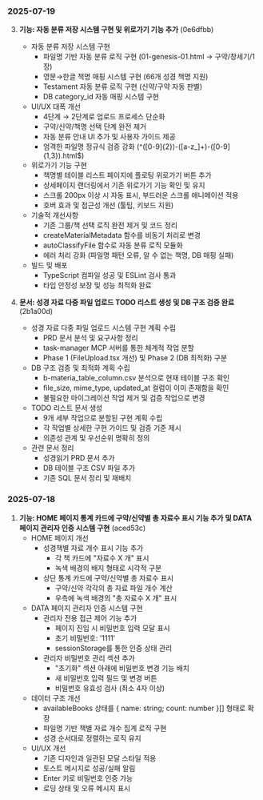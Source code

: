 ### 2025-07-19

3. **기능: 자동 분류 저장 시스템 구현 및 위로가기 기능 추가** (0e6dfbb)
   - 자동 분류 저장 시스템 구현
     - 파일명 기반 자동 분류 로직 구현 (01-genesis-01.html → 구약/창세기/1장)
     - 영문→한글 책명 매핑 시스템 구현 (66개 성경 책명 지원)
     - Testament 자동 분류 로직 구현 (신약/구약 자동 판별)
     - DB category_id 자동 매핑 시스템 구현
   - UI/UX 대폭 개선
     - 4단계 → 2단계로 업로드 프로세스 단순화
     - 구약/신약/책명 선택 단계 완전 제거
     - 자동 분류 안내 UI 추가 및 사용자 가이드 제공
     - 엄격한 파일명 정규식 검증 강화 (^([0-9]{2})-([a-z_]+)-([0-9]{1,3})\.html$)
   - 위로가기 기능 구현
     - 책명별 테이블 리스트 페이지에 플로팅 위로가기 버튼 추가
     - 상세페이지 랜더링에서 기존 위로가기 기능 확인 및 유지
     - 스크롤 200px 이상 시 자동 표시, 부드러운 스크롤 애니메이션 적용
     - 호버 효과 및 접근성 개선 (툴팁, 키보드 지원)
   - 기술적 개선사항
     - 기존 그룹/책 선택 로직 완전 제거 및 코드 정리
     - createMaterialMetadata 함수를 비동기 처리로 변경
     - autoClassifyFile 함수로 자동 분류 로직 모듈화
     - 에러 처리 강화 (파일명 패턴 오류, 알 수 없는 책명, DB 매핑 실패)
   - 빌드 및 배포
     - TypeScript 컴파일 성공 및 ESLint 검사 통과
     - 타입 안정성 보장 및 성능 최적화 완료

2. **문서: 성경 자료 다중 파일 업로드 TODO 리스트 생성 및 DB 구조 검증 완료** (2b1a00d)
   - 성경 자료 다중 파일 업로드 시스템 구현 계획 수립
     - PRD 문서 분석 및 요구사항 정리
     - task-manager MCP 서버를 통한 체계적 작업 분할
     - Phase 1 (FileUpload.tsx 개선) 및 Phase 2 (DB 최적화) 구분
   - DB 구조 검증 및 최적화 계획 수립
     - b-materia_table_column.csv 분석으로 현재 테이블 구조 확인
     - file_size, mime_type, updated_at 컬럼이 이미 존재함을 확인
     - 불필요한 마이그레이션 작업 제거 및 검증 작업으로 변경
   - TODO 리스트 문서 생성
     - 9개 세부 작업으로 분할된 구현 계획 수립
     - 각 작업별 상세한 구현 가이드 및 검증 기준 제시
     - 의존성 관계 및 우선순위 명확히 정의
   - 관련 문서 정리
     - 성경읽기 PRD 문서 추가
     - DB 테이블 구조 CSV 파일 추가
     - 기존 SQL 문서 정리 및 재배치

### 2025-07-18

1. **기능: HOME 페이지 통계 카드에 구약/신약별 총 자료수 표시 기능 추가 및 DATA 페이지 관리자 인증 시스템 구현** (aced53c)
    - HOME 페이지 개선
      - 성경책별 자료 개수 표시 기능 추가
        - 각 책 카드에 "자료수 X 개" 표시
        - 녹색 배경의 배지 형태로 시각적 구분
      - 상단 통계 카드에 구약/신약별 총 자료수 표시
        - 구약/신약 각각의 총 자료 파일 개수 계산
        - 우측에 녹색 배경의 "총 자료수 X 개" 표시
    - DATA 페이지 관리자 인증 시스템 구현
      - 관리자 전용 접근 제어 기능 추가
        - 페이지 진입 시 비밀번호 입력 모달 표시
        - 초기 비밀번호: '1111'
        - sessionStorage를 통한 인증 상태 관리
      - 관리자 비밀번호 관리 섹션 추가
        - "초기화" 섹션 아래에 비밀번호 변경 기능 배치
        - 새 비밀번호 입력 필드 및 변경 버튼
        - 비밀번호 유효성 검사 (최소 4자 이상)
    - 데이터 구조 개선
      - availableBooks 상태를 { name: string; count: number }[] 형태로 확장
      - 파일명 기반 책별 자료 개수 집계 로직 구현
      - 성경 순서대로 정렬하는 로직 유지
    - UI/UX 개선
      - 기존 디자인과 일관된 모달 스타일 적용
      - 토스트 메시지로 성공/실패 알림
      - Enter 키로 비밀번호 인증 가능
      - 로딩 상태 및 오류 메시지 표시
